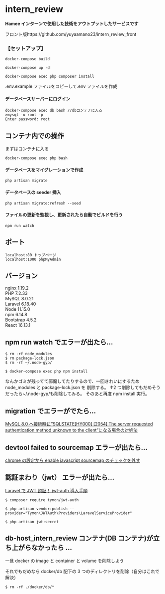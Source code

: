 # intern_review

**Hamee インターンで使用した技術をアウトプットしたサービスです**

フロント版https://github.com/yuyaamano23/intern_review_front

### 【セットアップ】

```
docker-compose build

docker-compose up -d

docker-compose exec php composer install
```

.env.example ファイルをコピーして.env ファイルを作成

#### データベースサーバーにログイン

```
docker-compose exec db bash //dbコンテナに入る
>mysql -u root -p
Enter password: root
```

## コンテナ内での操作

まずはコンテナに入る

```
docker-compose exec php bash
```

#### データベースをマイグレーションで作成

```
php artisan migrate
```

#### データベースの seeder 挿入

```
php artisan migrate:refresh --seed
```

#### ファイルの更新を監視し、更新されたら自動でビルドを行う

```
npm run watch
```

## ポート

```
localhost:80 トップページ
localhost:1000 phpMyAdmin
```

## バージョン

nginx 1.19.2<br>
PHP 7.2.33<br>
MySQL 8.0.21<br>
Laravel 6.18.40<br>
Node 11.15.0<br>
npm 6.14.8<br>
Bootstrap 4.5.2<br>
React 16.13.1<br>

## npm run watch でエラーが出たら...

```
$ rm -rf node_modules
$ rm package-lock.json
$ rm -rf ~/.node-gyp/

$ docker-compose exec php npm install
```

なんかゴミが残ってて邪魔してたりするので、一回きれいにするため
node_modules と package-lock.json を 削除する。
↑2 つ削除してもだめそうだったら~/.node-gyp/も削除してみる。
そのあと再度 npm install 実行。

## migration でエラーがでたら...

[MySQL 8.0 へ接続時に”SQLSTATE[HY000] [2054] The server requested authentication method unknown to the client”になる場合の対処法](https://blog.janjan.net/2018/11/01/mysql8-request-authentication-method-unknown-to-the-client/)

## devtool failed to sourcemap エラーが出たら...

[chrome の設定から enable javascript sourcemap のチェックを外す](https://stackoverflow.com/questions/61339968/devtools-failed-to-load-sourcemap-could-not-load-content-for-chrome-extension)

## 認証まわり（jwt） エラーが出たら...

[Laravel で JWT 認証！ jwt-auth 導入手順](https://blog.proglearn.com/2020/04/21/%E3%80%902020%E5%B9%B44%E6%9C%88-%E6%99%82%E7%82%B9%E3%80%91laravel%E3%81%A7jwt%E8%AA%8D%E8%A8%BC%EF%BC%81-jwt-auth-%E5%B0%8E%E5%85%A5%E6%89%8B%E9%A0%86/)

```
$ composer require tymon/jwt-auth
```

```
$ php artisan vendor:publish --provider="Tymon\JWTAuth\Providers\LaravelServiceProvider"
```

```
$ php artisan jwt:secret
```

## db-host_intern_review コンテナ(DB コンテナ)が立ち上がらなかったら ...

一旦 docker の image と container と volume を削除しよう

それでもだめなら docker/db 配下の 3 つのディレクトリを削除（自分はこれで解決）

```
$ rm -rf ./docker/db/*
```
